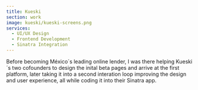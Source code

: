 ```yaml
---
title: Kueski
section: work
image: kueski/kueski-screens.png
services:
  - UI/UX Design
  - Frontend Development
  - Sinatra Integration
---
```


Before becoming México´s leading online lender, I was there helping Kueski´s two cofounders to design the inital beta pages and arrive at the first platform, later taking it into a second interation loop improving the design and user experience, all while coding it into their Sinatra app.
